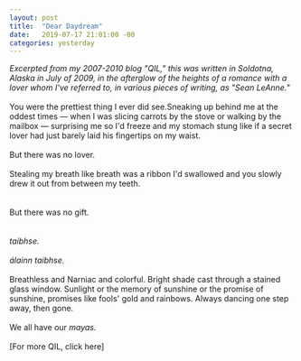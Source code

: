 ```yaml
---
layout: post
title:  "Dear Daydream"
date:   2019-07-17 21:01:00 -00
categories: yesterday
---
```

*Excerpted from my 2007-2010 blog "QIL," this was written in Soldotna, Alaska in July of 2009, in the afterglow of the heights of a romance with a lover whom I've referred to, in various pieces of writing, as "Sean LeAnne."* 
<br/>
<br/>
You were the prettiest thing I ever did see.Sneaking up behind me at the oddest times — when I was slicing carrots by the stove or walking by the mailbox — surprising me so I'd freeze and my stomach stung like if a secret lover had just barely laid his fingertips on my waist. 
<br/>
<br/>
But there was no lover. 
<br/>
<br/>
Stealing my breath like breath was a ribbon I'd swallowed and you slowly drew it out from between my teeth.
<br/>
<br/>
<br/>
But there was no gift. 
<br/>
<br/>
<br/>
*taibhse.*
<br/>
<br/>
*álainn taibhse.*
<br/>
<br/>
Breathless and Narniac and colorful. Bright shade cast through a stained glass window.  Sunlight or the memory of sunshine or the promise of sunshine, promises like fools' gold and rainbows.  Always dancing one step away, then gone.
<br/>
<br/>
We all have our *mayas.*
<br/>
<br/>
[For more QIL, click here] 
